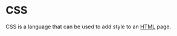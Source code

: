 # CSS















CSS is a language that can be used to add style to an [HTML](/wiki/HTML) page.






















